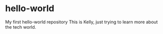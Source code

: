 # hello-world
My first hello-world repository
This is Kelly, just trying to learn more about the tech world.
